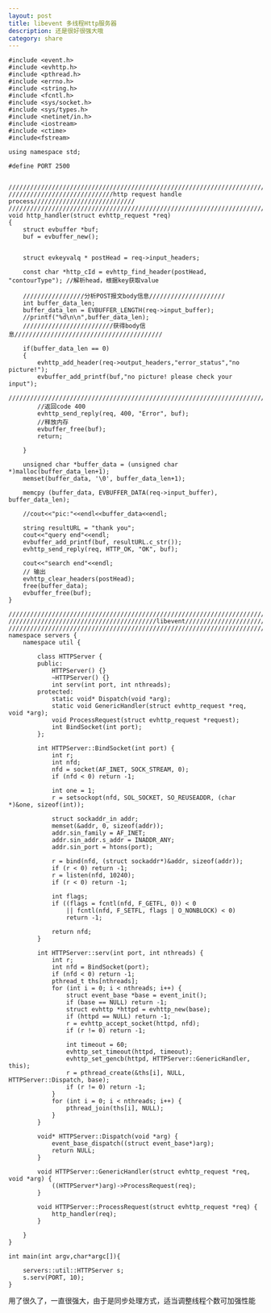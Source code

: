 ```yaml
---
layout: post
title: libevent 多线程Http服务器
description: 还是很好很强大哦
category: share
---
```


    #include <event.h>
    #include <evhttp.h>
    #include <pthread.h>
    #include <errno.h>
    #include <string.h>
    #include <fcntl.h>
    #include <sys/socket.h>
    #include <sys/types.h>
    #include <netinet/in.h>
    #include <iostream>
    #include <ctime>
    #include<fstream>

    using namespace std;

    #define PORT 2500


    ////////////////////////////////////////////////////////////////////////////////////
    /////////////////////////////http request handle process////////////////////////////
    ////////////////////////////////////////////////////////////////////////////////////
    void http_handler(struct evhttp_request *req)
    {
        struct evbuffer *buf;
        buf = evbuffer_new();
        
        
        struct evkeyvalq * postHead = req->input_headers;
        
        const char *http_cId = evhttp_find_header(postHead, "contourType");	//解析head，根据key获取value
        
        /////////////////分析POST报文body信息/////////////////////
        int buffer_data_len;
        buffer_data_len = EVBUFFER_LENGTH(req->input_buffer);
        //printf("%d\n\n",buffer_data_len);
        /////////////////////////获得body信息/////////////////////////////////////////
        
        if(buffer_data_len == 0)
        {
            evhttp_add_header(req->output_headers,"error_status","no picture!");
            evbuffer_add_printf(buf,"no picture! please check your input");
            /////////////////////////////////////////////////////////////////////////////////
            //返回code 400
            evhttp_send_reply(req, 400, "Error", buf);
            //释放内存
            evbuffer_free(buf);
            return;
            
        }
        
        unsigned char *buffer_data = (unsigned char *)malloc(buffer_data_len+1);
        memset(buffer_data, '\0', buffer_data_len+1);
        
        memcpy (buffer_data, EVBUFFER_DATA(req->input_buffer), buffer_data_len);
        
        //cout<<"pic:"<<endl<<buffer_data<<endl;
        
        string resultURL = "thank you";
        cout<<"query end"<<endl;
        evbuffer_add_printf(buf, resultURL.c_str());
        evhttp_send_reply(req, HTTP_OK, "OK", buf);
        
        cout<<"search end"<<endl;
        // 输出
        evhttp_clear_headers(postHead);
        free(buffer_data);
        evbuffer_free(buf);
    }

    ///////////////////////////////////////////////////////////////////////////////////////////
    /////////////////////////////////////////libevent//////////////////////////////////////////
    ///////////////////////////////////////////////////////////////////////////////////////////
    namespace servers {
        namespace util {
            
            class HTTPServer {
            public:
                HTTPServer() {}
                ~HTTPServer() {}
                int serv(int port, int nthreads);
            protected:
                static void* Dispatch(void *arg);
                static void GenericHandler(struct evhttp_request *req, void *arg);
                void ProcessRequest(struct evhttp_request *request);
                int BindSocket(int port);
            };
            
            int HTTPServer::BindSocket(int port) {
                int r;
                int nfd;
                nfd = socket(AF_INET, SOCK_STREAM, 0);
                if (nfd < 0) return -1;
                
                int one = 1;
                r = setsockopt(nfd, SOL_SOCKET, SO_REUSEADDR, (char *)&one, sizeof(int));
                
                struct sockaddr_in addr;
                memset(&addr, 0, sizeof(addr));
                addr.sin_family = AF_INET;
                addr.sin_addr.s_addr = INADDR_ANY;
                addr.sin_port = htons(port);
                
                r = bind(nfd, (struct sockaddr*)&addr, sizeof(addr));
                if (r < 0) return -1;
                r = listen(nfd, 10240);
                if (r < 0) return -1;
                
                int flags;
                if ((flags = fcntl(nfd, F_GETFL, 0)) < 0
                    || fcntl(nfd, F_SETFL, flags | O_NONBLOCK) < 0)
                    return -1;
                
                return nfd;
            }
            
            int HTTPServer::serv(int port, int nthreads) {
                int r;
                int nfd = BindSocket(port);
                if (nfd < 0) return -1;
                pthread_t ths[nthreads];
                for (int i = 0; i < nthreads; i++) {
                    struct event_base *base = event_init();
                    if (base == NULL) return -1;
                    struct evhttp *httpd = evhttp_new(base);
                    if (httpd == NULL) return -1;
                    r = evhttp_accept_socket(httpd, nfd);
                    if (r != 0) return -1;
                    
                    int timeout = 60;
                    evhttp_set_timeout(httpd, timeout);
                    evhttp_set_gencb(httpd, HTTPServer::GenericHandler, this);
                    r = pthread_create(&ths[i], NULL, HTTPServer::Dispatch, base);
                    if (r != 0) return -1;
                }
                for (int i = 0; i < nthreads; i++) {
                    pthread_join(ths[i], NULL);
                }
            }
            
            void* HTTPServer::Dispatch(void *arg) {
                event_base_dispatch((struct event_base*)arg);
                return NULL;
            }
            
            void HTTPServer::GenericHandler(struct evhttp_request *req, void *arg) {
                ((HTTPServer*)arg)->ProcessRequest(req);
            }
            
            void HTTPServer::ProcessRequest(struct evhttp_request *req) {
                http_handler(req);
            }
            
        }
    }

    int main(int argv,char*argc[]){
        
        servers::util::HTTPServer s;
        s.serv(PORT, 10);
    }

用了很久了，一直很强大，由于是同步处理方式，适当调整线程个数可加强性能
